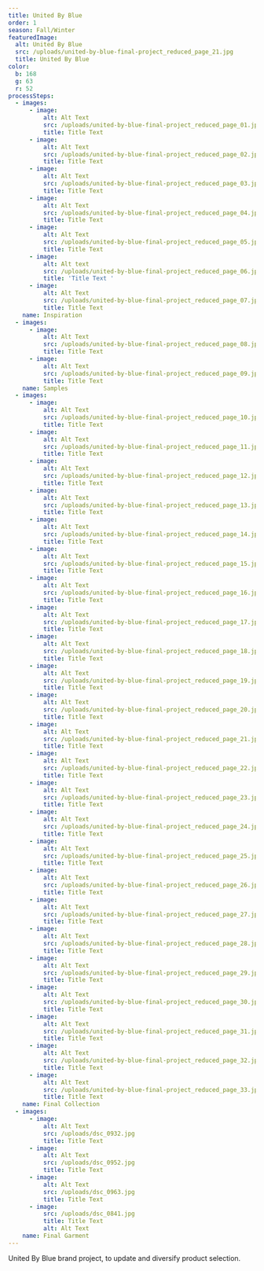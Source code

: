 ```yaml
---
title: United By Blue
order: 1
season: Fall/Winter
featuredImage:
  alt: United By Blue
  src: /uploads/united-by-blue-final-project_reduced_page_21.jpg
  title: United By Blue
color:
  b: 168
  g: 63
  r: 52
processSteps:
  - images:
      - image:
          alt: Alt Text
          src: /uploads/united-by-blue-final-project_reduced_page_01.jpg
          title: Title Text
      - image:
          alt: Alt Text
          src: /uploads/united-by-blue-final-project_reduced_page_02.jpg
          title: Title Text
      - image:
          alt: Alt Text
          src: /uploads/united-by-blue-final-project_reduced_page_03.jpg
          title: Title Text
      - image:
          alt: Alt Text
          src: /uploads/united-by-blue-final-project_reduced_page_04.jpg
          title: Title Text
      - image:
          alt: Alt Text
          src: /uploads/united-by-blue-final-project_reduced_page_05.jpg
          title: Title Text
      - image:
          alt: Alt text
          src: /uploads/united-by-blue-final-project_reduced_page_06.jpg
          title: 'Title Text '
      - image:
          alt: Alt Text
          src: /uploads/united-by-blue-final-project_reduced_page_07.jpg
          title: Title Text
    name: Inspiration
  - images:
      - image:
          alt: Alt Text
          src: /uploads/united-by-blue-final-project_reduced_page_08.jpg
          title: Title Text
      - image:
          alt: Alt Text
          src: /uploads/united-by-blue-final-project_reduced_page_09.jpg
          title: Title Text
    name: Samples
  - images:
      - image:
          alt: Alt Text
          src: /uploads/united-by-blue-final-project_reduced_page_10.jpg
          title: Title Text
      - image:
          alt: Alt Text
          src: /uploads/united-by-blue-final-project_reduced_page_11.jpg
          title: Title Text
      - image:
          alt: Alt Text
          src: /uploads/united-by-blue-final-project_reduced_page_12.jpg
          title: Title Text
      - image:
          alt: Alt Text
          src: /uploads/united-by-blue-final-project_reduced_page_13.jpg
          title: Title Text
      - image:
          alt: Alt Text
          src: /uploads/united-by-blue-final-project_reduced_page_14.jpg
          title: Title Text
      - image:
          alt: Alt Text
          src: /uploads/united-by-blue-final-project_reduced_page_15.jpg
          title: Title Text
      - image:
          alt: Alt Text
          src: /uploads/united-by-blue-final-project_reduced_page_16.jpg
          title: Title Text
      - image:
          alt: Alt Text
          src: /uploads/united-by-blue-final-project_reduced_page_17.jpg
          title: Title Text
      - image:
          alt: Alt Text
          src: /uploads/united-by-blue-final-project_reduced_page_18.jpg
          title: Title Text
      - image:
          alt: Alt Text
          src: /uploads/united-by-blue-final-project_reduced_page_19.jpg
          title: Title Text
      - image:
          alt: Alt Text
          src: /uploads/united-by-blue-final-project_reduced_page_20.jpg
          title: Title Text
      - image:
          alt: Alt Text
          src: /uploads/united-by-blue-final-project_reduced_page_21.jpg
          title: Title Text
      - image:
          alt: Alt Text
          src: /uploads/united-by-blue-final-project_reduced_page_22.jpg
          title: Title Text
      - image:
          alt: Alt Text
          src: /uploads/united-by-blue-final-project_reduced_page_23.jpg
          title: Title Text
      - image:
          alt: Alt Text
          src: /uploads/united-by-blue-final-project_reduced_page_24.jpg
          title: Title Text
      - image:
          alt: Alt Text
          src: /uploads/united-by-blue-final-project_reduced_page_25.jpg
          title: Title Text
      - image:
          alt: Alt Text
          src: /uploads/united-by-blue-final-project_reduced_page_26.jpg
          title: Title Text
      - image:
          alt: Alt Text
          src: /uploads/united-by-blue-final-project_reduced_page_27.jpg
          title: Title Text
      - image:
          alt: Alt Text
          src: /uploads/united-by-blue-final-project_reduced_page_28.jpg
          title: Title Text
      - image:
          alt: Alt Text
          src: /uploads/united-by-blue-final-project_reduced_page_29.jpg
          title: Title Text
      - image:
          alt: Alt Text
          src: /uploads/united-by-blue-final-project_reduced_page_30.jpg
          title: Title Text
      - image:
          alt: Alt Text
          src: /uploads/united-by-blue-final-project_reduced_page_31.jpg
          title: Title Text
      - image:
          alt: Alt Text
          src: /uploads/united-by-blue-final-project_reduced_page_32.jpg
          title: Title Text
      - image:
          alt: Alt Text
          src: /uploads/united-by-blue-final-project_reduced_page_33.jpg
          title: Title Text
    name: Final Collection
  - images:
      - image:
          alt: Alt Text
          src: /uploads/dsc_0932.jpg
          title: Title Text
      - image:
          alt: Alt Text
          src: /uploads/dsc_0952.jpg
          title: Title Text
      - image:
          alt: Alt Text
          src: /uploads/dsc_0963.jpg
          title: Title Text
      - image:
          src: /uploads/dsc_0841.jpg
          title: Title Text
          alt: Alt Text
    name: Final Garment
---
```

United By Blue brand project, to update and diversify product selection.
